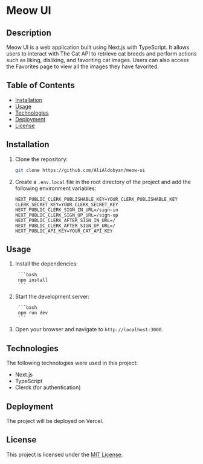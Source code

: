 
# Meow UI

## Description

Meow UI is a web application built using Next.js with TypeScript. It allows users to interact with The Cat API to retrieve cat breeds and perform actions such as liking, disliking, and favoriting cat images. Users can also access the Favorites page to view all the images they have favorited.

## Table of Contents

- [Installation](#installation)
- [Usage](#usage)
- [Technologies](#technologies)
- [Deployment](#deployment)
- [License](#license)

## Installation

1. Clone the repository:

    ```bash
    git clone https://github.com/AliAldobyan/meow-ui
    ```

2. Create a `.env.local` file in the root directory of the project and add the following environment variables:

    ```plaintext
    NEXT_PUBLIC_CLERK_PUBLISHABLE_KEY=YOUR_CLERK_PUBLISHABLE_KEY
    CLERK_SECRET_KEY=YOUR_CLERK_SECRET_KEY
    NEXT_PUBLIC_CLERK_SIGN_IN_URL=/sign-in
    NEXT_PUBLIC_CLERK_SIGN_UP_URL=/sign-up
    NEXT_PUBLIC_CLERK_AFTER_SIGN_IN_URL=/
    NEXT_PUBLIC_CLERK_AFTER_SIGN_UP_URL=/
    NEXT_PUBLIC_API_KEY=YOUR_CAT_API_KEY
    ```

    
## Usage

1. Install the dependencies:

        ```bash
        npm install
        ```


2. Start the development server:

        ```bash
        npm run dev
        ```

3. Open your browser and navigate to `http://localhost:3000`.

## Technologies

The following technologies were used in this project:

- Next.js
- TypeScript
- Clerck (for authentication)


## Deployment

The project will be deployed on Vercel.


## License

This project is licensed under the [MIT License](LICENSE).

